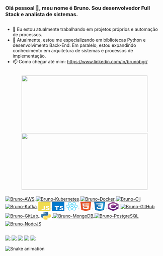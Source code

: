 ### Olá pessoal 👋, meu nome é Bruno. Sou desenvolvedor Full Stack e analista de sistemas.

##
- 🔭 Eu estou atualmente trabalhando em projetos próprios e automação de processos.
- 🌱 Atualmente, estou me especializando em bibliotecas Python e desenvolvimento Back-End. Em paralelo, estou expandindo conhecimento em arquitetura de sistemas e processos de implementação.
- 📫 Como chegar até mim: https://www.linkedin.com/in/brunobgr/
##

<div align="center">
  <a href="https://github.com/Brunobgr08">
  <img height="180em" width="400em" src="https://github-readme-stats.vercel.app/api?username=Brunobgr08&show_icons=true&theme=tokyonight&include_all_commits=true&count_private=true"/>
  <img height="180em" width="400em" src="https://github-readme-stats.vercel.app/api/top-langs/?username=Brunobgr08&layout=compact&langs_count=7&theme=tokyonight"/>
</div>
  
<div style="display: inline_block"><br>
  <img align="center" alt="Bruno-AWS" height="30" width="40" src="https://devicon-website.vercel.app/api/amazonwebservices/original-wordmark.svg">
  <img align="center" alt="Bruno-Kubernetes" height="30" width="40" src="https://devicon-website.vercel.app/api/kubernetes/plain.svg">
  <img align="center" alt="Bruno-Docker" height="30" width="40" src="https://icongr.am/devicon/docker-original-wordmark.svg?size=128&color=currentColor">
  <img align="center" alt="Bruno-Clj" height="30" width="40" src="https://devicon-website.vercel.app/api/clojure/original.svg">
  <img align="center" alt="Bruno-Kafka" height="30" width="40" src="https://devicon-website.vercel.app/api/apachekafka/original.svg">
  <img align="center" alt="Bruno-Js" height="30" width="40" src="https://raw.githubusercontent.com/devicons/devicon/master/icons/javascript/javascript-plain.svg">
  <img align="center" alt="Bruno-Ts" height="30" width="40" src="https://raw.githubusercontent.com/devicons/devicon/master/icons/typescript/typescript-plain.svg">
  <img align="center" alt="Bruno-React" height="30" width="40" src="https://raw.githubusercontent.com/devicons/devicon/master/icons/react/react-original.svg">
  <img align="center" alt="Bruno-HTML" height="30" width="40" src="https://raw.githubusercontent.com/devicons/devicon/master/icons/html5/html5-original.svg">
  <img align="center" alt="Bruno-CSS" height="30" width="40" src="https://raw.githubusercontent.com/devicons/devicon/master/icons/css3/css3-original.svg">
  <img align="center" alt="Bruno-Csharp" height="30" width="40" src="https://raw.githubusercontent.com/devicons/devicon/master/icons/csharp/csharp-original.svg">
  <img align="center" alt="Bruno-GitHub" height="30" width="40" src="https://cdn.jsdelivr.net/gh/devicons/devicon/icons/github/github-original.svg">
  <img align="center" alt="Bruno-GitLab" height="30" width="40" src="https://cdn.jsdelivr.net/gh/devicons/devicon/icons/gitlab/gitlab-original-wordmark.svg">
  <img align="center" alt="Bruno-Python" height="30" width="40" src="https://raw.githubusercontent.com/devicons/devicon/master/icons/python/python-original.svg">
  <img align="center" alt="Bruno-MongoDB" height="30" width="40" src="https://cdn.jsdelivr.net/gh/devicons/devicon/icons/mongodb/mongodb-original-wordmark.svg">
  <img align="center" alt="Bruno-PostgreSQL" height="30" width="40" src="https://cdn.jsdelivr.net/gh/devicons/devicon/icons/postgresql/postgresql-original.svg">
  <img align="center" alt="Bruno-NodeJS" height="30" width="40" src="https://cdn.jsdelivr.net/gh/devicons/devicon/icons/nodejs/nodejs-original.svg">
</div>
  
  ##

<div> 
   <a href="https://www.linkedin.com/in/brunobgr" target="_blank"><img src="https://img.shields.io/badge/-LinkedIn-%230077B5?style=for-the-badge&logo=linkedin&logoColor=white" target="_blank"></a>
  <a href = "mailto:brunobgr0810@gmail.com"><img src="https://img.shields.io/badge/-Gmail-%23333?style=for-the-badge&logo=gmail&logoColor=white" target="_blank"></a>
  <a href="https://wa.me/+5538999979217?text=Ol%C3%A1,%20diga%20seu%20nome,%20cidade%20e%20assunto!" target="_blank"><img src="https://img.shields.io/badge/WhatsApp-25D366?style=for-the-badge&logo=whatsapp&logoColor=white" target="_blank"></a> 
  <a href="https://t.me/Bruno_bgr" target="_blank"><img src="https://img.shields.io/badge/Telegram-2CA5E0?style=for-the-badge&logo=telegram&logoColor=white" target="_blank"></a>
  <a href="https://www.instagram.com/bruno_guedesrodrigues" target="_blank"><img src="https://img.shields.io/badge/-Instagram-%23E4405F?style=for-the-badge&logo=instagram&logoColor=white" target="_blank"></a> 
  
 
  ![Snake animation](https://github.com/Brunobgr08/Brunobgr08/blob/output/github-contribution-grid-snake.svg)
</div>
